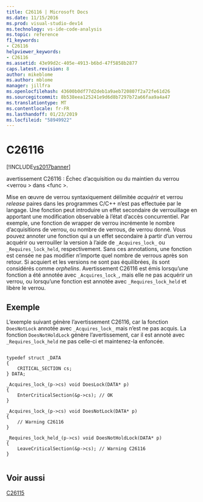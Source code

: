 ```yaml
---
title: C26116 | Microsoft Docs
ms.date: 11/15/2016
ms.prod: visual-studio-dev14
ms.technology: vs-ide-code-analysis
ms.topic: reference
f1_keywords:
- C26116
helpviewer_keywords:
- C26116
ms.assetid: 43e99d2c-405e-4913-b6bd-47f5858b2877
caps.latest.revision: 8
author: mikeblome
ms.author: mblome
manager: jillfra
ms.openlocfilehash: 43600b0df77d2deb1a9aeb720807f2a72fe61d26
ms.sourcegitcommit: 8b538eea125241e9d6d8b7297b72a66faa9a4a47
ms.translationtype: MT
ms.contentlocale: fr-FR
ms.lasthandoff: 01/23/2019
ms.locfileid: "58949922"
---
```

# <a name="c26116"></a>C26116
[!INCLUDE[vs2017banner](../includes/vs2017banner.md)]

avertissement C26116 : Échec d’acquisition ou du maintien du verrou \<verrou > dans \<func >.  
  
 Mise en œuvre de verrou syntaxiquement délimitée *acquérir* et verrou *release* paires dans les programmes C/C++ n’est pas effectuée par le langage. Une fonction peut introduire un effet secondaire de verrouillage en apportant une modification observable à l’état d’accès concurrentiel. Par exemple, une fonction de wrapper de verrou incrémente le nombre d’acquisitions de verrou, ou nombre de verrous, de verrou donné. Vous pouvez annoter une fonction qui a un effet secondaire à partir d’un verrou acquérir ou verrouiller la version à l’aide de `_Acquires_lock_` ou `_Requires_lock_held`, respectivement. Sans ces annotations, une fonction est censée ne pas modifier n’importe quel nombre de verrous après son retour. Si acquiert et les versions ne sont pas équilibrées, ils sont considérés comme *orphelins*. Avertissement C26116 est émis lorsqu’une fonction a été annotée avec `_Acquires_lock_`, mais elle ne pas acquérir un verrou, ou lorsqu’une fonction est annotée avec `_Requires_lock_held` et libère le verrou.  
  
## <a name="example"></a>Exemple  
 L’exemple suivant génère l’avertissement C26116, car la fonction `DoesNotLock` annotée avec `_Acquires_lock_` mais n’est ne pas acquis. La fonction `DoesNotHoldLock` génère l’avertissement, car il est annoté avec `_Requires_lock_held` ne pas celle-ci et maintenez-la enfoncée.  
  
```  
  
typedef struct _DATA   
{  
    CRITICAL_SECTION cs;  
} DATA;  
  
_Acquires_lock_(p->cs) void DoesLock(DATA* p)   
{  
    EnterCriticalSection(&p->cs); // OK  
}  
  
_Acquires_lock_(p->cs) void DoesNotLock(DATA* p)   
{  
    // Warning C26116  
}  
  
_Requires_lock_held_(p->cs) void DoesNotHoldLock(DATA* p)   
{  
    LeaveCriticalSection(&p->cs); // Warning C26116  
}  
  
```  
  
## <a name="see-also"></a>Voir aussi  
 [C26115](../code-quality/c26115.md)
